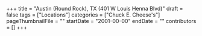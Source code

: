 +++
title = "Austin (Round Rock), TX (401 W Louis Henna Blvd)"
draft = false
tags = ["Locations"]
categories = ["Chuck E. Cheese's"]
pageThumbnailFile = ""
startDate = "2001-00-00"
endDate = ""
contributors = []
+++
